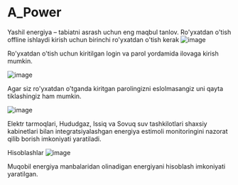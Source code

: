 # A_Power
Yashil energiya – tabiatni asrash uchun eng maqbul tanlov.
Ro'yxatdan o'tish offline ishlaydi
kirish uchun birinchi ro'yxatdan o'tish kerak
![image](https://github.com/Obidbek/A_Power/assets/81302068/94603cd7-c1c3-4655-9743-db2a7b329726)

Ro'yxatdan o'tish uchun kiritilgan login va parol yordamida ilovaga kirish mumkin.

![image](https://github.com/Obidbek/A_Power/assets/81302068/ba3c40ca-961a-41b4-958d-481e2b5e2560)

Agar siz ro'yxatdan o'tganda kiritgan parolingizni eslolmasangiz uni qayta tiklashingiz ham mumkin.

![image](https://github.com/Obidbek/A_Power/assets/81302068/53f70dfd-73c7-40a5-8554-73817934d80e)

Elektr tarmoqlari, Hududgaz, Issiq va Sovuq suv tashkilotlari shaxsiy kabinetlari bilan integratsiyalashgan energiya estimoli monitoringini nazorat qilib borish imkoniyati yaratiladi.

Hisoblashlar
![image](https://github.com/Obidbek/A_Power/assets/81302068/a184c7c8-6338-46d2-a5a7-fcffae87b230)

Muqobil energiya manbalaridan olinadigan energiyani hisoblash imkoniyati yaratilgan.
